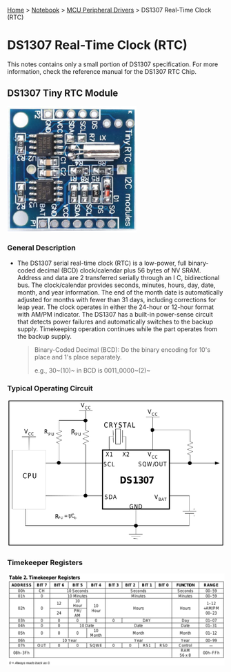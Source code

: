 <a href="../../">Home</a> > <a href="../notebook">Notebook</a> > <a href="./">MCU Peripheral Drivers</a> > DS1307 Real-Time Clock (RTC)

# DS1307 Real-Time Clock (RTC)

This notes contains only a small portion of DS1307 specification. For more information, check the reference manual for the DS1307 RTC Chip. 



## DS1307 Tiny RTC Module



<img src="img/ds1307-tiny-rtc-module.png" alt="ds1307-tiny-rtc-module" width="300">



### General Description

* The DS1307 serial real-time clock (RTC) is a low-power, full binary-coded decimal (BCD) clock/calendar
  plus 56 bytes of NV SRAM. Address and data are 2 transferred serially through an I C, bidirectional bus.
  The clock/calendar provides seconds, minutes, hours, day, date, month, and year information. The end of
  the month date is automatically adjusted for months with fewer than 31 days, including corrections for leap
  year. The clock operates in either the 24-hour or 12-hour format with AM/PM indicator. The DS1307 has a
  built-in power-sense circuit that detects power failures and automatically switches to the backup supply.
  Timekeeping operation continues while the part operates from the backup supply.

  > Binary-Coded Decimal (BCD): Do the binary encoding for 10's place and 1's place separately. 
  >
  > e.g., 30~(10)~ in BCD is 0011_0000~(2)~ 

### Typical Operating Circuit



<img src="img/ds1307-tiny-rtc-module-typical-operating-circuit.png" alt="ds1307-tiny-rtc-module-typical-operating-circuit" width="600">



### Timekeeper Registers



<img src="img/ds1307-tiny-rtc-module-timekeeper-registers.png" alt="ds1307-tiny-rtc-module-typical-operating-circuit" width="900">
